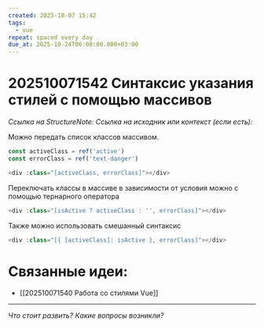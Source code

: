 ```yaml
---
created: 2025-10-07 15:42
tags:
  - vue
repeat: spaced every day
due_at: 2025-10-24T06:00:00.000+03:00
---
```

# 202510071542 Синтаксис указания стилей с помощью массивов

*Ссылка на StructureNote:*
*Ссылка на исходник или контекст (если есть):* 

Можно передать список классов массивом.

```js
const activeClass = ref('active')
const errorClass = ref('text-danger')

<div :class="[activeClass, errorClass]"></div>
```

Переключать классы в массиве в зависимости от условия можно с помощью тернарного оператора

```js
<div :class="[isActive ? activeClass : '', errorClass]"></div>
```

Также можно использовать смешанный синтаксис

```js
<div :class="[{ [activeClass]: isActive }, errorClass]"></div>
```

# Связанные идеи:

* [[202510071540 Работа со стилями Vue]]
---

*Что стоит развить? Какие вопросы возникли?*
